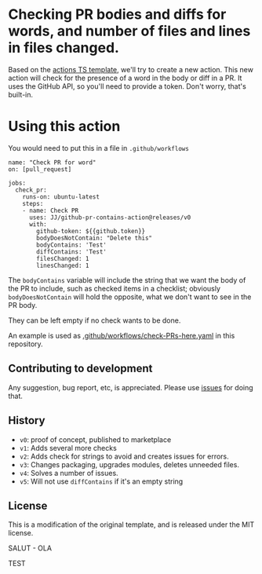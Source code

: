 # Checking PR bodies and diffs for words, and number of files and lines in files changed.

Based on the [actions TS template](https://github.com/actions/typescript-template), we'll try to create a new action. This new action will check for the presence of a word in the body or diff in a PR. It uses the GitHub API, so you'll need to provide a token. Don't worry, that's built-in.

# Using this action

You would need to put this in a file in `.github/workflows`

```
name: "Check PR for word"
on: [pull_request]

jobs:
  check_pr:
    runs-on: ubuntu-latest
    steps:
    - name: Check PR
      uses: JJ/github-pr-contains-action@releases/v0
      with:
        github-token: ${{github.token}}
        bodyDoesNotContain: "Delete this"
        bodyContains: 'Test'
        diffContains: 'Test'
        filesChanged: 1
        linesChanged: 1
```

The `bodyContains` variable will include the string that we want the body of the PR to include, such as checked items in a checklist; obviously `bodyDoesNotContain` will hold the opposite, what we don't want to see in the PR body.

They can be left empty if no check wants to be done.

An example is used as [.github/workflows/check-PRs-here.yaml](.github/workflows/check-PRs-here.yaml) in this repository.

## Contributing to development

Any suggestion, bug report, etc, is appreciated. Please use [issues](https://github.com/JJ/github-pr-contains-action/issues) for doing that.

## History

- `v0`: proof of concept, published to marketplace
- `v1`: Adds several more checks
- `v2`: Adds check for strings to avoid and creates issues for errors.
- `v3`: Changes packaging, upgrades modules, deletes unneeded files.
- `v4`: Solves a number of issues.
- `v5`: Will not use `diffContains` if it's an empty string

## License

This is a modification of the original template, and is released under
the MIT license.

SALUT - OLA

TEST
